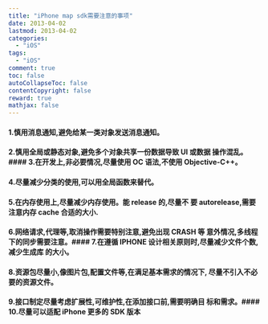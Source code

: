 ```yaml
---
title: "iPhone map sdk需要注意的事项"
date: 2013-04-02
lastmod: 2013-04-02
categories:
  - "iOS"
tags:
  - "iOS"
comment: true
toc: false
autoCollapseToc: false
contentCopyright: false
reward: true
mathjax: false
---
```


#### 1.慎用消息通知,避免给某一类对象发送消息通知。
#### 2.慎用全局或静态对象,避免多个对象共享一份数据导致 UI 或数据 操作混乱。#### 3.在开发上,非必要情况,尽量使用 OC 语法,不使用 Objective-C++。
#### 4.尽量减少分类的使用,可以用全局函数来替代。
#### 5.在内存使用上,尽量减少内存使用。能 release 的,尽量不 要 autorelease,需要注意内存 cache 合适的大小.
#### 6.网络请求,代理等,取消操作需要特别注意,避免出现 CRASH 等 意外情况,多线程下的同步需要注意。#### 7.在遵循 IPHONE 设计相关原则时,尽量减少文件个数,减少生成库 的大小。
#### 8.资源包尽量小,像图片包,配置文件等,在满足基本需求的情况下, 尽量不引入不必要的资源文件。
#### 9.接口制定尽量考虑扩展性,可维护性,在添加接口前,需要明确目 标和需求。#### 10.尽量可以适配 iPhone 更多的 SDK 版本